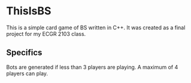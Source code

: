 # ThisIsBS
This is a simple card game of BS written in C++. It was created as a final project for my ECGR 2103 class.

## Specifics
Bots are generated if less than 3 players are playing.
A maximum of 4 players can play.
